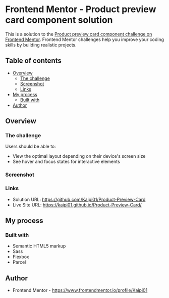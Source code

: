 # Frontend Mentor - Product preview card component solution

This is a solution to the [Product preview card component challenge on Frontend Mentor](https://www.frontendmentor.io/challenges/product-preview-card-component-GO7UmttRfa). Frontend Mentor challenges help you improve your coding skills by building realistic projects. 

## Table of contents

- [Overview](#overview)
  - [The challenge](#the-challenge)
  - [Screenshot](#screenshot)
  - [Links](#links)
- [My process](#my-process)
  - [Built with](#built-with)
- [Author](#author)

## Overview

### The challenge

Users should be able to:

- View the optimal layout depending on their device's screen size
- See hover and focus states for interactive elements

### Screenshot


### Links

- Solution URL: https://github.com/Kaipi01/Product-Preview-Card
- Live Site URL: https://kaipi01.github.io/Product-Preview-Card/

## My process

### Built with

- Semantic HTML5 markup
- Sass
- Flexbox
- Parcel

## Author

- Frontend Mentor - https://www.frontendmentor.io/profile/Kaipi01